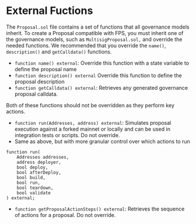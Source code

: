 # External Fuctions

The `Proposal.sol` file contains a set of functions that all governance models inherit. To create a Proposal compatible with FPS, you must inherit one of the governance models, such as `MultisigProposal.sol,` and override the needed functions. We recommended that you override the `name()`, `description()` and `getCalldata()` functions.

* `function name() external`: Override this function with a state variable to define the proposal name
* `function description() external` Override this function to define the proposal description
* `function getCalldata() external`: Retrieves any generated governance proposal calldata.

Both of these functions should not be overridden as they perform key actions.

* `function run(Addresses, address) external`: Simulates proposal execution against a forked mainnet or locally and can be used in integration tests or scripts. Do not override.
* Same as above, but with more granular control over which actions to run

```solidity
function run(
    Addresses addresses,
    address deployer,
    bool deploy,
    bool afterDeploy,
    bool build,
    bool run,
    bool teardown,
    bool validate
) external;
```

* `function getProposalActionSteps() external`: Retrieves the sequence of actions for a proposal. Do not override.

